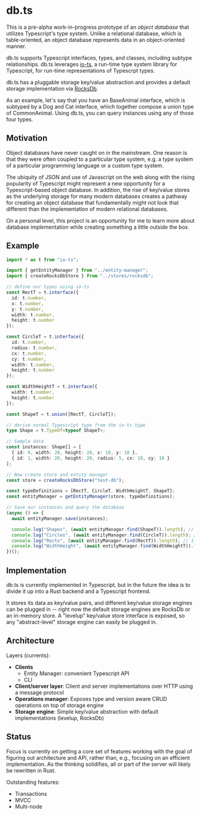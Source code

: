 # db.ts

This is a pre-alpha work-in-progress prototype of an _object database_ that utilizes Typescript's type system. Unlike a relational database, which is table-oriented, an object database represents data in an object-oriented manner.

db.ts supports Typescript interfaces, types, and classes, including subtype relationships. db.ts leverages [io-ts](https://github.com/gcanti/io-ts), a run-time type system library for Typescript, for run-time representations of Typescrpt types. 

db.ts has a pluggable storage key/value abstraction and provides a default storage implementation via [RocksDb](https://rocksdb.org/).

As an example, let's say that you have an BaseAnimal interface, which is subtyped by a Dog and Cat interface, which together compose a union type of CommonAnimal. Using db.ts, you can query instances using any of those four types.

## Motivation

Object databases have never caught on in the mainstream. One reason is that they were often coupled to a particular type system, e.g. a type system of a particular programming language or a custom type system.

The ubiquity of JSON and use of Javascript on the web along with the rising popularity of Typescript might represent a new opportunity for a Typescript-based object database. In addition, the rise of key/value stores as the underlying storage for many modern databases creates a pathway for creating an object database that fundamentally might not look that different than the implementation of modern relational databases.

On a personal level, this project is an opportunity for me to learn more about database implementation while creating something a little outside the box.

## Example

```ts
import * as t from "io-ts";

import { getEntityManager } from "../entity-manager";
import { createRocksDbStore } from "../stores/rocksdb";

// define our types using io-ts
const RectT = t.interface({
  id: t.number,
  x: t.number,
  y: t.number,
  width: t.number,
  height: t.number
});

const CircleT = t.interface({
  id: t.number,
  radius: t.number,
  cx: t.number,
  cy: t.number,
  width: t.number,
  height: t.number
});

const WidthHeightT = t.interface({
  width: t.number,
  height: t.number
});

const ShapeT = t.union([RectT, CircleT]);

// derive normal Typescript type from the io-ts type
type Shape = t.TypeOf<typeof ShapeT>;

// Sample data
const instances: Shape[] = [
  { id: 0, width: 20, height: 20, x: 10, y: 10 },
  { id: 1, width: 20, height: 20, radius: 5, cx: 10, cy: 10 }
];

// Now create store and entity manager
const store = createRocksDbStore("test-db");

const typeDefinitions = [RectT, CircleT, WidthHeightT, ShapeT];
const entityManager = getEntityManager(store, typeDefinitions);

// Save our instances and query the database
(async () => {
  await entityManager.save(instances);

  console.log("Shapes", (await entityManager.find(ShapeT)).length); // 2
  console.log("Circles", (await entityManager.find(CircleT)).length); // 1
  console.log("Rects", (await entityManager.find(RectT)).length); // 1
  console.log("WidthHeight", (await entityManager.find(WidthHeightT)).length); // 2
})();
```

## Implementation

db.ts is currently implemented in Typescript, but in the future the idea is to divide it up into a Rust backend and a Typescript frontend.

It stores its data as key/value pairs, and different key/value storage engines can be plugged in -- right now the default storage engines are RocksDb or an in-memory store. A "levelup" key/value store interface is exposed, so any "abstract-level" storage engine can easily be plugged in.

## Architecture

Layers (currents):
- **Clients**
  - Entity Manager: convenient Typescript API
  - CLI
- **Client/server layer**: Client and server implementations over HTTP using a message protocol 
- **Operations manager**: Exposes type and version aware CRUD operations on top of storage engine
- **Storage engine**: Simple key/value abstraction with default implementations (levelup, RocksDb)

## Status

Focus is currently on getting a core set of features working with the goal of figuring out architecture and API, rather than, e.g., focusing on an efficient implementation. As the thinking solidifies, all or part of the server will likely be rewritten in Rust.

Outstanding features:
- Transactions
- MVCC
- Multi-node
